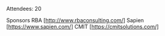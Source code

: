Attendees:  20

Sponsors
  RBA [http://www.rbaconsulting.com/]
  Sapien [https://www.sapien.com/]
  CMIT [https://cmitsolutions.com/]
  
 
